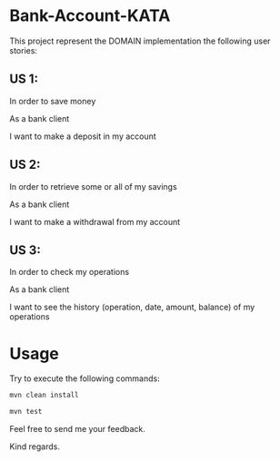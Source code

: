 # Bank-Account-KATA
This project represent the DOMAIN implementation the following user stories:

## US 1:
In order to save money

As a bank client

I want to make a deposit in my account

## US 2:
In order to retrieve some or all of my savings

As a bank client

I want to make a withdrawal from my account

## US 3:
In order to check my operations

As a bank client

I want to see the history (operation, date, amount, balance) of my operations

# Usage
Try to execute the following commands:
```bash
mvn clean install
```
```bash
mvn test
```

Feel free to send me your feedback.

Kind regards.
